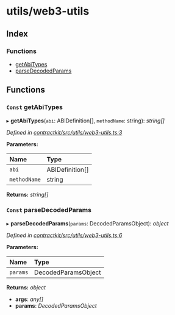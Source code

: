 # utils/web3-utils

## Index

### Functions

* [getAbiTypes](_utils_web3_utils_.md#const-getabitypes)
* [parseDecodedParams](_utils_web3_utils_.md#const-parsedecodedparams)

## Functions

### `Const` getAbiTypes

▸ **getAbiTypes**\(`abi`: ABIDefinition\[\], `methodName`: string\): _string\[\]_

_Defined in_ [_contractkit/src/utils/web3-utils.ts:3_](https://github.com/celo-org/celo-monorepo/blob/master/packages/contractkit/src/utils/web3-utils.ts#L3)

**Parameters:**

| Name | Type |
| :--- | :--- |
| `abi` | ABIDefinition\[\] |
| `methodName` | string |

**Returns:** _string\[\]_

### `Const` parseDecodedParams

▸ **parseDecodedParams**\(`params`: DecodedParamsObject\): _object_

_Defined in_ [_contractkit/src/utils/web3-utils.ts:6_](https://github.com/celo-org/celo-monorepo/blob/master/packages/contractkit/src/utils/web3-utils.ts#L6)

**Parameters:**

| Name | Type |
| :--- | :--- |
| `params` | DecodedParamsObject |

**Returns:** _object_

* **args**: _any\[\]_
* **params**: _DecodedParamsObject_

